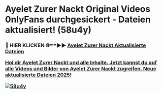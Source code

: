 # Ayelet Zurer Nackt Original Videos 0nlyFans durchgesickert - Dateien aktualisiert! (58u4y)

<h3>🔴 HIER KLICKEN 🌐==►► <a href="https://tinyurl.com/h6vf6nb8" rel="nofollow">Ayelet Zurer Nackt Aktualisierte Dateien

Hol dir Ayelet Zurer Nackt und alle Inhalte. Jetzt kannst du auf alle Videos und Bilder von Ayelet Zurer Nackt zugreifen. Neue aktualisierte Dateien 2025!

[![58u4y](https://i.imgur.com/sD4kR3V.gif)](https://tinyurl.com/h6vf6nb8)
